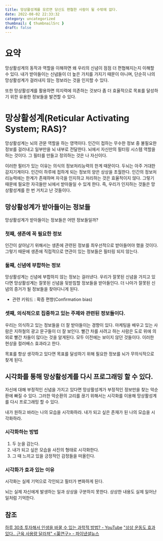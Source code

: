 ```yaml
---
title: 망상활성계를 모르면 당신도 편협한 사람이 될 수밖에 없다.
date: 2022-08-02 22:33:32
category: uncategorized
thumbnail: { thumbnailSrc }
draft: false
---
```


# 요약

망상활성계의 동작과 역할을 이해하면 왜 우리의 신념이 점점 더 편협해지는지 이해할 수 있다. 내가 받아들이는 신념들이 더 높은 가치를 가지기 때문이 아니며, 단순히 나의 망상활성계가 걸러내지 않는 정보라는 것을 인지할 수 있다.

또한 망상활성계를 활용하면 의지력에 의존하는 것보다 좀 더 효율적으로 목표를 달성하기 위한 유용한 정보들을 발견할 수 있다.

# 망상활성계(Reticular Activating System; RAS)?

망상활성계는 뇌의 관문 역할을 하는 영역이다. 인간이 접하는 무수한 정보 중 불필요한 정보를 걸러내고 일부만을 뇌 내부로 전달한다. 뇌에서 자신만의 필터링 시스템 역할을 하는 것이다. 그 필터를 만들고 정의하는 것은 나 자신이다.

이러한 필터가 있는 이유는 의식의 정보처리능력의 한계 때문이다. 두뇌는 아주 거대한 감지기계이다. 인간이 하루에 접하게 되는 정보의 양은 상상을 초월한다. 인간의 정보처리능력에는 한계가 존재하며 자극을 인지하고 처리하는 것은 효율적이지 않다. 그렇기 때문에 필요한 자극들만 뇌에서 받아들일 수 있게 한다. 즉, 우리가 인지하는 것들은 망상활성계를 한 번 거치고 난 것들이다.

## 망상활성계가 받아들이는 정보들

망상활성계가 받아들이는 정보들은 어떤 정보들일까?

### 첫째, 생존에 꼭 필요한 정보

인간이 살아남기 위해서는 생존에 관련된 정보를 최우선적으로 받아들어야 했을 것이다. 그렇기 때문에 생존에 직접적으로 연관이 있는 정보들은 필터링 되지 않는다.

### 둘째, 신념에 부합하는 정보

망상활성계는 신념에 부합하지 않는 정보는 걸러낸다. 우리가 잘못된 신념을 가지고 있다면 망상활성계는 잘못된 신념을 뒷받침할 정보들을 받아들인다. 더 나아가 잘못된 신념의 증거가 될 정보들을 찾아다니게 된다.

- 관련 키워드 : 확증 편향(Confirmation bias)

### 셋째, 의식적으로 집중하고 있는 주제와 관련된 정보들이다.

우리는 의식하고 있는 정보들을 더 잘 받아들이는 경향이 있다. 마케팅을 배우고 있는 사람은 지하철의 광고 문구들이 더 잘 보인다. 빨간 차를 사려고 하는 사람은 도로 위에 의외로 빨간 차들이 많다는 것을 알게된다. 모두 이전에는 보이지 않던 것들이다. 이러한 현상을 컬러배스 효과라고 한다.

목표를 항상 생각하고 있다면 목표를 달성하기 위해 필요한 정보를 뇌가 무의식적으로 찾게 된다.

## 시각화를 통해 망상활성계를 다시 프로그래밍 할 수 있다.

자신에 대해 부정적인 신념을 가지고 있다면 망상활성계가 부정적인 정보만을 찾는 악순환에 빠질 수 있다. 그러한 악순환의 고리를 끊기 위해서는 시각화를 이용해 망상활성계를 다시 프로그래밍 할 수 있다.

내가 원하고 바라는 나의 모습을 시각화하라. 내가 되고 싶은 존재가 된 나의 모습을 시각화하라.

### 시각화하는 방법

1. 두 눈을 감는다.
2. 내가 되고 싶은 모습을 사진의 형태로 시각화한다.
3. 그 때 느끼고 있을 긍정적인 감정들을 떠올린다.

### 시각화가 효과 있는 이유

시각화는 실제 기억으로 각인되고 필터가 변화하게 된다.

뇌는 실제 자신에게 발생하는 일과 상상을 구분하지 못한다. 상상한 내용도 실제 일어난 일처럼 기억한다.

## 참조

[하루 30초 투자해서 인생을 바꿀 수 있는 과학적 방법? - YouTube](https://www.youtube.com/watch?v=kLNo4ZucY0E)
["상상 운동도 효과있다.. 근육 사용량 달라져" <英연구> - 파이낸셜뉴스](https://www.fnnews.com/news/201607181031442484)

